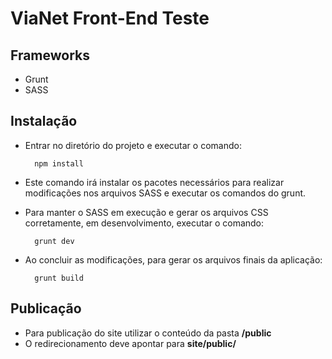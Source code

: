 # ViaNet Front-End Teste

## Frameworks
- Grunt
- SASS

## Instalação

- Entrar no diretório do projeto e executar o comando:

        npm install

- Este comando irá instalar os pacotes necessários para realizar modificações nos arquivos SASS e executar os comandos do grunt.

- Para manter o SASS em execução e gerar os arquivos CSS corretamente, em desenvolvimento, executar o comando:

        grunt dev

- Ao concluir as modificações, para gerar os arquivos finais da aplicação:

        grunt build

## Publicação

- Para publicação do site utilizar o conteúdo da pasta  **/public**
- O redirecionamento deve apontar para **site/public/**